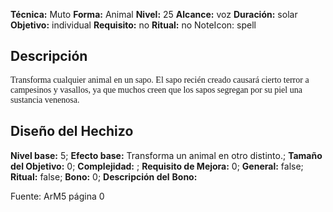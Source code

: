 
**Técnica:** Muto
**Forma:** Animal
**Nivel:** 25
**Alcance:** voz 
**Duración:** solar  
**Objetivo:** individual
**Requisito:** no
**Ritual:** no
NoteIcon: spell




## Descripción 
<p><span style="font-family: 'Roboto Serif', cursive">Transforma cualquier animal en un sapo. El sapo recién creado causará cierto terror a campesinos y vasallos, ya que muchos creen que los sapos segregan por su piel una sustancia venenosa.</span></p>

## Diseño del Hechizo 

**Nivel base:** 5; **Efecto base:** Transforma un animal en otro distinto.;  **Tamaño del **Objetivo:**** 0; **Complejidad:** ; **Requisito de Mejora:** 0; **General:** false; **Ritual:** false; **Bono:** 0; **Descripción del** **Bono:** 

Fuente: ArM5 página 0
